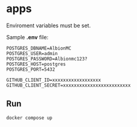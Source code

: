 # apps

Enviroment variables must be set.

Sample **.env** file:
```
POSTGRES_DBNAME=AlbionMC
POSTGRES_USER=admin      
POSTGRES_PASSWORD=Albionmc123?  
POSTGRES_HOST=postgres
POSTGRES_PORT=5432      

GITHUB_CLIENT_ID=xxxxxxxxxxxxxxxxxx
GITHUB_CLIENT_SECRET=xxxxxxxxxxxxxxxxxxxxxxxxx
```

## Run

```sh
docker compose up
```